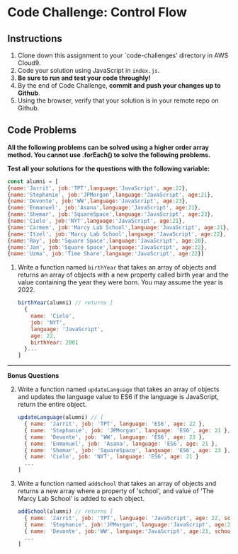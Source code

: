 # Code Challenge: Control Flow

## Instructions

1. Clone down this assignment to your `code-challenges' directory in AWS Cloud9.  
2. Code your solution using JavaScript in `index.js`. 
3. **Be sure to run and test your code throughly!**
4. By the end of Code Challenge, **commit and push your changes up to Github**.
5. Using the browser, verify that your solution is in your remote repo on Github.

## Code Problems

**All the following problems can be solved using a higher order array method. You cannot use .forEach() to solve the following problems.** 

**Test all your solutions for the questions with the following variable:** 

```jsx
const alumni = [
{name:'Jarrit', job:'TPT',language:'JavaScript', age:22}, 
{name:'Stephanie', job:'JPMorgan',language:'JavaScript', age:21}, 
{name:'Devonte', job:'WW',language:'JavaScript', age:23}, 
{name:'Enmanuel', job:'Asana',language:'JavaScript', age:21},
{name:'Shemar', job:'SquareSpace',language:'JavaScript', age:23},
{name:'Cielo', job:'NYT',language:'JavaScript', age:21},
{name:'Carmen', job:'Marcy Lab School',language:'JavaScript', age:21},
{name:'Itzel', job:'Marcy Lab School',language:'JavaScript', age:22},
{name:'Ray', job:'Square Space',language:'JavaScript', age:20},
{name:'Jan', job:'Square Space',language:'JavaScript', age:22},
{name:'Uzma', job:'Time Share',language:'JavaScript', age:22}]
```


1. Write a function named `birthYear` that takes an array of objects and returns an array of objects with a new property called birth year and the value containing the year they were born. You may assume the year is 2022. 
    
    ```jsx
    birthYear(alumni) // returns [
      {
        name: 'Cielo',
        job: 'NYT',
        language: 'JavaScript',
        age: 22,
        birthYear: 2001
      }...
    ]
    ```
---
**Bonus Questions**

2. Write a function named `updateLanguage` that takes an array of objects and updates the language value to ES6 if the language is JavaScript, return the entire object. 
    
    ```jsx
    updateLanguage(alumni) // [
      { name: 'Jarrit', job: 'TPT', language: 'ES6', age: 22 },
      { name: 'Stephanie', job: 'JPMorgan', language: 'ES6', age: 21 },
      { name: 'Devonte', job: 'WW', language: 'ES6', age: 23 },
      { name: 'Enmanuel', job: 'Asana', language: 'ES6', age: 21 },
      { name: 'Shemar', job: 'SquareSpace', language: 'ES6', age: 23 },
      { name: 'Cielo', job: 'NYT', language: 'ES6', age: 21 }
      ...
    ]
    ```


3. Write a function named `addSchool` that takes an array of objects and returns a new array where a property of 'school', and value of 'The Marcy Lab School' is added to each object.
    
    ```jsx
    addSchool(alumni) // returns [
      { name: 'Jarrit', job: 'TPT', language: 'JavaScript', age: 22, school: 'The Marcy Lab School'},
      { name: 'Stephanie', job:'JPMorgan', language:'JavaScript', age:21, school: 'The Marcy Lab School'}, 
      { name: 'Devonte', job:'WW', language:'JavaScript', age:23, school: 'The Marcy Lab School'}, 
      ...
    ]
    ```
